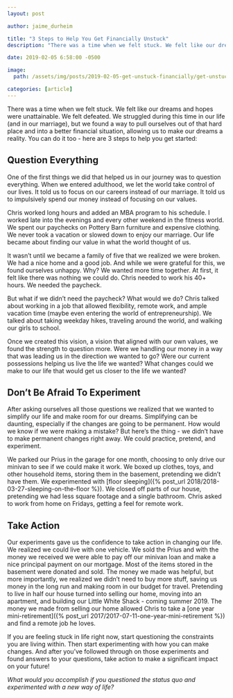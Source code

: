 ```yaml
---
layout: post

author: jaime_durheim

title: "3 Steps to Help You Get Financially Unstuck"
description: "There was a time when we felt stuck. We felt like our dreams and hopes were unattainable. But we found our way out and want to help you do the same."

date: 2019-02-05 6:58:00 -0500

image:
  path: /assets/img/posts/2019-02-05-get-unstuck-financially/get-unstuck-financially.jpg

categories: [article]
---
```


There was a time when we felt stuck. We felt like our dreams and hopes were unattainable. We felt defeated. We struggled during this time in our life (and in our marriage), but we found a way to pull ourselves out of that hard place and into a better financial situation, allowing us to make our dreams a reality. You can do it too - here are 3 steps to help you get started:

## Question Everything

One of the first things we did that helped us in our journey was to question everything. When we entered adulthood, we let the world take control of our lives. It told us to focus on our careers instead of our marriage. It told us to impulsively spend our money instead of focusing on our values.

Chris worked long hours and added an MBA program to his schedule. I worked late into the evenings and every other weekend in the fitness world. We spent our paychecks on Pottery Barn furniture and expensive clothing. We never took a vacation or slowed down to enjoy our marriage. Our life became about finding our value in what the world thought of us.

It wasn’t until we became a family of five that we realized we were broken. We had a nice home and a good job. And while we were grateful for this, we found ourselves unhappy. Why? We wanted more time together. At first, it felt like there was nothing we could do. Chris needed to work his 40+ hours. We needed the paycheck.

But what if we didn’t need the paycheck? What would we do? Chris talked about working in a job that allowed flexibility, remote work, and ample vacation time (maybe even entering the world of entrepreneurship). We talked about taking weekday hikes, traveling around the world, and walking our girls to school.

Once we created this vision, a vision that aligned with our own values, we found the strength to question more. Were we handling our money in a way that was leading us in the direction we wanted to go? Were our current possessions helping us live the life we wanted? What changes could we make to our life that would get us closer to the life we wanted?

## Don’t Be Afraid To Experiment

After asking ourselves all those questions we realized that we wanted to simplify our life and make room for our dreams. Simplifying can be daunting, especially if the changes are going to be permanent. How would we know if we were making a mistake? But here’s the thing - we didn’t have to make permanent changes right away. We could practice, pretend, and experiment.

We parked our Prius in the garage for one month, choosing to only drive our minivan to see if we could make it work. We boxed up clothes, toys, and other household items, storing them in the basement, pretending we didn’t have them. We experimented with [floor sleeping]({% post_url 2018/2018-03-27-sleeping-on-the-floor %}). We closed off parts of our house, pretending we had less square footage and a single bathroom. Chris asked to work from home on Fridays, getting a feel for remote work.

## Take Action

Our experiments gave us the confidence to take action in changing our life. We realized we could live with one vehicle. We sold the Prius and with the money we received we were able to pay off our minivan loan and make a nice principal payment on our mortgage. Most of the items stored in the basement were donated and sold. The money we made was helpful, but more importantly, we realized we didn’t need to buy more stuff, saving us money in the long run and making room in our budget for travel. Pretending to live in half our house turned into selling our home, moving into an apartment, and building our Little White Shack - coming summer 2019. The money we made from selling our home allowed Chris to take a [one year mini-retirement]({% post_url 2017/2017-07-11-one-year-mini-retirement %}) and find a remote job he loves.

If you are feeling stuck in life right now, start questioning the constraints you are living within. Then start experimenting with how you can make changes. And after you’ve followed through on those experiments and found answers to your questions, take action to make a significant impact on your future!

_What would you accomplish if you questioned the status quo and experimented with a new way of life?_
